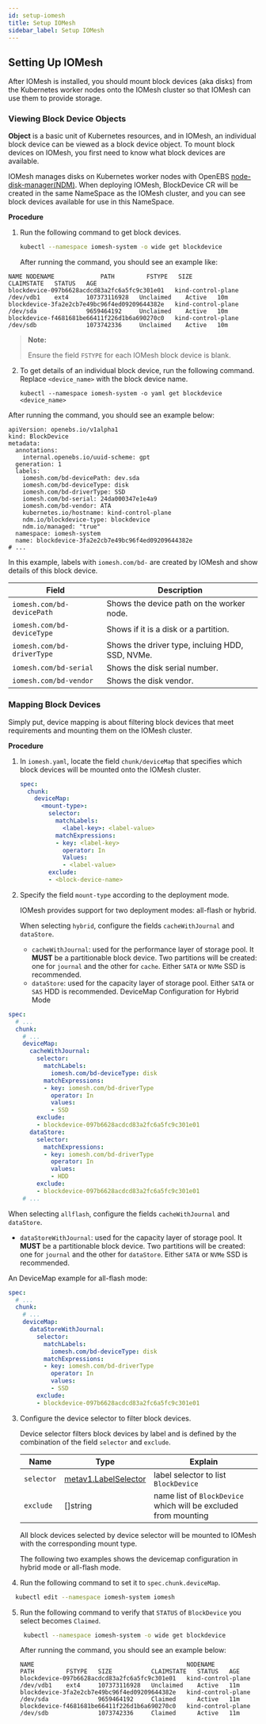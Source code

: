 ```yaml
---
id: setup-iomesh
title: Setup IOMesh
sidebar_label: Setup IOMesh
---
```


## Setting Up IOMesh

After IOMesh is installed, you should mount block devices (aka disks) from the Kubernetes worker nodes onto the IOMesh cluster so that IOMesh can use them to provide storage. 

### Viewing Block Device Objects 
**Object** is a basic unit of Kubernetes resources, and in IOMesh, an individual block device can be viewed as a block device object. To mount block devices on IOMesh, you first need to know what block devices are available. 

IOMesh manages disks on Kubernetes worker nodes with OpenEBS [node-disk-manager(NDM)](https://github.com/openebs/node-disk-manager). When deploying IOMesh, BlockDevice CR will be created in the same NameSpace as the IOMesh cluster, and you can see block devices available for use in this NameSpace.

**Procedure**

1. Run the following command to get block devices.

   ```bash
   kubectl --namespace iomesh-system -o wide get blockdevice
   ```

   After running the command, you should see an example like:
```output
NAME NODENAME             PATH         FSTYPE   SIZE           CLAIMSTATE   STATUS   AGE
blockdevice-097b6628acdcd83a2fc6a5fc9c301e01   kind-control-plane   /dev/vdb1    ext4     107373116928   Unclaimed    Active   10m
blockdevice-3fa2e2cb7e49bc96f4ed09209644382e   kind-control-plane   /dev/sda              9659464192     Unclaimed    Active   10m
blockdevice-f4681681be66411f226d1b6a690270c0   kind-control-plane   /dev/sdb              1073742336     Unclaimed    Active   10m
```
 
   >**Note:**
   >
   > Ensure the field `FSTYPE` for each IOMesh block device is blank.
   
2. To get details of an individual block device, run the following command. Replace `<device_name>` with the block device name.

   ```shell
   kubectl --namespace iomesh-system -o yaml get blockdevice <device_name>
   ```

After running the command, you should see an example below:
```output
apiVersion: openebs.io/v1alpha1
kind: BlockDevice
metadata:
  annotations:
    internal.openebs.io/uuid-scheme: gpt
  generation: 1
  labels:
    iomesh.com/bd-devicePath: dev.sda
    iomesh.com/bd-deviceType: disk
    iomesh.com/bd-driverType: SSD
    iomesh.com/bd-serial: 24da000347e1e4a9
    iomesh.com/bd-vendor: ATA
    kubernetes.io/hostname: kind-control-plane
    ndm.io/blockdevice-type: blockdevice
    ndm.io/managed: "true"
  namespace: iomesh-system
  name: blockdevice-3fa2e2cb7e49bc96f4ed09209644382e
# ...
```

In this example, labels with `iomesh.com/bd-` are created by IOMesh and show details of this block device.

| Field | Description |
| --- | --- |
| `iomesh.com/bd-devicePath` | Shows the device path on the worker node.|
| `iomesh.com/bd-deviceType` | Shows if it is a disk or a partition.|
| `iomesh.com/bd-driverType` | Shows the driver type, incluing HDD, SSD, NVMe.|
| `iomesh.com/bd-serial` | Shows the disk serial number.|
| `iomesh.com/bd-vendor` | Shows the disk vendor.|

### Mapping Block Devices
Simply put, device mapping is about filtering block devices that meet requirements and mounting them on the IOMesh cluster.

**Procedure**

1. In `iomesh.yaml`, locate the field `chunk/deviceMap` that specifies which block devices will be mounted onto the IOMesh cluster.

    ```yaml
    spec:
      chunk:
        deviceMap:
          <mount-type>:
            selector:
              matchLabels:
                <label-key>: <label-value>
              matchExpressions:
              - key: <label-key>
                operator: In
                Values:
                - <label-value>
            exclude:
            - <block-device-name>
    ```
2. Specify the field `mount-type` according to the deployment mode.
   
   IOMesh provides support for two deployment modes: all-flash or hybrid.

   When selecting `hybrid`, configure the fields `cacheWithJournal` and `dataStore`. 

   - `cacheWithJournal`: used for the performance layer of storage pool. It **MUST** be a partitionable block device. Two partitions will be created: one for `journal` and the other for `cache`. Either `SATA` or `NVMe` SSD is recommended.
   - `dataStore`:  used for the capacity layer of storage pool. Either `SATA` or `SAS` HDD is recommended.
      DeviceMap Configuration for Hybrid Mode
```yaml
spec:
  # ...
  chunk:
    # ...
    deviceMap:
      cacheWithJournal:
        selector:
          matchLabels:
            iomesh.com/bd-deviceType: disk
          matchExpressions:
          - key: iomesh.com/bd-driverType
            operator: In
            values:
            - SSD
        exclude:
        - blockdevice-097b6628acdcd83a2fc6a5fc9c301e01
      dataStore:
        selector:
          matchExpressions:
          - key: iomesh.com/bd-driverType
            operator: In
            values:
            - HDD
        exclude:
        - blockdevice-097b6628acdcd83a2fc6a5fc9c301e01
    # ...
```


   When selecting `allflash`, configure the fields `cacheWithJournal` and `dataStore`.
   - `dataStoreWithJournal`: used for the capacity layer of storage pool. It **MUST** be a partitionable block device. Two partitions will be created: one for `journal` and the other for `dataStore`. Either `SATA` or `NVMe` SSD is recommended.

An DeviceMap example for all-flash mode:
```yaml
spec:
  # ...
  chunk:
    # ...
    deviceMap:
      dataStoreWithJournal:
        selector:
          matchLabels:
            iomesh.com/bd-deviceType: disk
          matchExpressions:
          - key: iomesh.com/bd-driverType
            operator: In
            values:
            - SSD
        exclude:
        - blockdevice-097b6628acdcd83a2fc6a5fc9c301e01
```

3. Configure the device selector to filter block devices.

   Device selector filters block devices by label and is defined by the combination of the field `selector` and `exclude`.

   | Name     | Type|Explain    |
   | -------- | -------- | ---- |
   | <code>selector</code> | [metav1.LabelSelector](https://kubernetes.io/docs/reference/generated/kubernetes-api/v1.20/#labelselector-v1-meta) | label selector to list `BlockDevice`                     |
   | <code>exclude</code>  |[]string                                                     | name list of `BlockDevice` which will be excluded from mounting |

   All block devices selected by device selector will be mounted to IOMesh with the corresponding mount type.


   The following two examples shows the devicemap configuration in hybrid mode or all-flash mode.


4. Run the following command to set it to `spec.chunk.deviceMap`. 
  ```bash
    kubectl edit --namespace iomesh-system iomesh 
  ```
5. Run the following command to verify that `STATUS` of `BlockDevice` you select becomes `Claimed`.
   ```bash
    kubectl --namespace iomesh-system -o wide get blockdevice
   ```

   After running the command, you should see an example below:

      ```output
      NAME                                           NODENAME             PATH         FSTYPE   SIZE           CLAIMSTATE   STATUS   AGE
      blockdevice-097b6628acdcd83a2fc6a5fc9c301e01   kind-control-plane   /dev/vdb1    ext4     107373116928   Unclaimed    Active   11m
      blockdevice-3fa2e2cb7e49bc96f4ed09209644382e   kind-control-plane   /dev/sda              9659464192     Claimed      Active   11m
      blockdevice-f4681681be66411f226d1b6a690270c0   kind-control-plane   /dev/sdb              1073742336     Claimed      Active   11m
      ```

